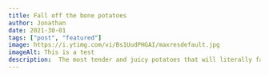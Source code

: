 ```yaml
---
title: Fall off the bone potatoes
author: Jonathan 
date: 2021-30-01
tags: ["post", "featured"]
image: https://i.ytimg.com/vi/Bs1UudPHGAI/maxresdefault.jpg
imageAlt: This is a test
description:  The most tender and juicy potatoes that will literally fall off the bone
---
```


